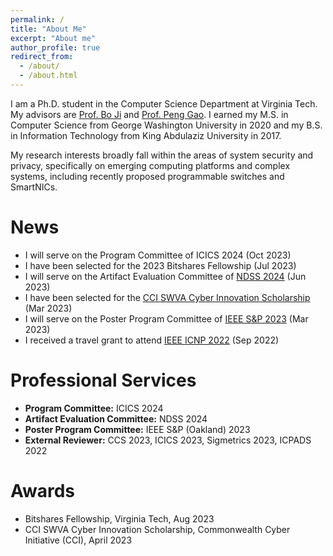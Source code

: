 ```yaml
---
permalink: /
title: "About Me"
excerpt: "About me"
author_profile: true
redirect_from: 
  - /about/
  - /about.html
---
```

I am a Ph.D. student in the Computer Science Department at Virginia Tech. My advisors are [Prof. Bo Ji](https://people.cs.vt.edu/boji/) and [Prof.  Peng Gao](https://people.cs.vt.edu/penggao/). I earned my M.S. in Computer Science from George Washington University in 2020 and my B.S. in Information Technology from King Abdulaziz University in 2017.

My research interests broadly fall within the areas of system security and privacy, specifically on emerging computing platforms and complex systems, including recently proposed programmable switches and SmartNICs.

News
======
* I will serve on the Program Committee of ICICS 2024 (Oct 2023)
* I have been selected for the 2023 Bitshares Fellowship (Jul 2023)
* I will serve on the Artifact Evaluation Committee of [NDSS 2024](https://secartifacts.github.io/ndss2024/) (Jun 2023)
* I have been selected for the [CCI SWVA Cyber Innovation Scholarship](https://cyberinitiative-swva.org/) (Mar 2023)
* I will serve on the Poster Program Committee of [IEEE S&P 2023](https://www.ieee-security.org/TC/SP2023/cfposters.html) (Mar 2023)
* I received a travel grant to attend [IEEE ICNP 2022](https://icnp22.cs.ucr.edu/) (Sep 2022)

Professional Services
======
* **Program Committee:** ICICS 2024
* **Artifact Evaluation Committee:** NDSS 2024
* **Poster Program Committee:** IEEE S&P (Oakland) 2023
* **External Reviewer:** CCS 2023, ICICS 2023, Sigmetrics 2023, ICPADS 2022

Awards
======
* Bitshares Fellowship, Virginia Tech, Aug 2023
* CCI SWVA Cyber Innovation Scholarship, Commonwealth Cyber Initiative (CCI), April 2023
